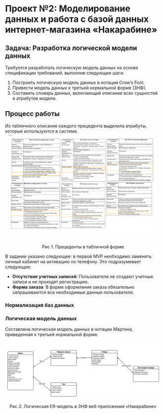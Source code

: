 # Проект №2: Моделирование данных и работа с базой данных интернет-магазина «Накарабине»

## Задача: Разработка логической модели данных

Требуется разработать логическую модель данных на основе спецификации требований, выполнив следующие шаги:

1.  Построить логическую модель данных в нотации Crow’s Foot.
2.  Привести модель данных к третьей нормальной форме (3НФ).
3.  Составить словарь данных, включающий описание всех сущностей и атрибутов модели.

## Процесс работы
Из табличного описание каждого прецедента выделила атрибуты, которые используются в системе. 
![Прецеденты в табличной форме](https://github.com/EVTrukhina/practicum_Y/blob/main/Прецеденты%20в%20табличном%20варианте.png)
<p align="center">Рис 1. Прецеденты в табличной форме</p>

В задании указано следующее: в первой MVP необходимо заменить личный кабинет на активацию по телефону. Это подразумевает следующее:

*   **Отсутствие учетных записей**: Пользователи не создают учетные записи и не проходят регистрацию.
*   **Форма заказа**: В форме оформления заказа обязательно запрашиваются все необходимые данные пользователя.


### Нормализация баз данных


### Логическая модель данных

Составлена логическая модель данных в нотации Мартина, приведенная к третьей нормальной форме.

![Логическая ER-модель](https://github.com/EVTrukhina/practicum_Y/blob/main/Логическая%20ER-модель.png)

<p align="center">Рис 2. Логическая ER-модель в 3НФ веб-приложения «Накарабине»</p>

